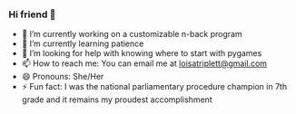 ### Hi friend 👋

- 🔭 I’m currently working on a customizable n-back program
- 🌱 I’m currently learning patience 
- 🤔 I’m looking for help with knowing where to start with pygames
- 📫 How to reach me: You can email me at loisatriplett@gmail.com
- 😄 Pronouns: She/Her
- ⚡ Fun fact: I was the national parliamentary procedure champion in 7th grade and it remains my proudest accomplishment
